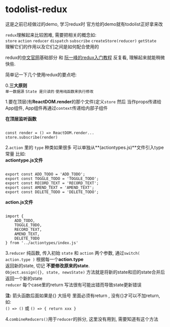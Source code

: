 # todolist-redux
这是之前已经做过的demo, 学习redux时 官方给的demo就有todolist正好拿来改  

`redux`理解起来比较困难, 需要把相关的概念如:  
`store` `action` `reducer` `dispatch` `subscribe` `createStore(reducer)` `getState`  
理解它们的作用以及它们之间是如何配合使用的

redux的<a href="http://cn.redux.js.org/docs/basics/" target="_blank" title="redux中文官网">中文官网</a>基础部分 和 <a href="http://www.ruanyifeng.com/blog/2016/09/redux_tutorial_part_one_basic_usages.html" target="_blank" title="阮一峰的redux入门教程">阮一峰的redux入门教程</a> 反复看, 理解起来就能稍微快些.

简单记一下几个使用redux的要点吧:  

0.**三大原则**  
`单一数据源` `State 是只读的` `使用纯函数来执行修改`

1.要在顶层(有**ReactDOM.render**的那个文件)定义`store` 然后 当作props传递给App组件, App组件再通过`context`传递给内部子组件  

**在顶层监听函数**  
<pre><code>
const render = () => ReactDOM.render...
store.subscribe(render)
</pre></code>


2.`action` 里的 `type` 种类如果很多 可以单独从**(actiontypes.js)**文件引入type常量
比如:  
**actiontype.js文件**
<pre><code>
export const ADD_TODO = 'ADD_TODO';
export const TOGGLE_TODO = 'TOGGLE_TODO';
export const RECORD_TEXT = 'RECORD_TEXT';
export const AMEND_TEXT = 'AMEND_TEXT';
export const DELETE_TODO = 'DELETE_TODO';
</code></pre>

**action.js文件**
<pre><code>
import { 
	ADD_TODO,
	TOGGLE_TODO, 
	RECORD_TEXT,
	AMEND_TEXT,
	DELETE_TODO 
} from '../actiontypes/index.js'
</code></pre>

3.`reducer` 纯函数, 传入初始 `state` 和 `action` 两个参数, 通过`switch( action.type )` 根据每一个**action.type**  
返回新的state, 切记 **不要修改原来的state**.  
``Object.assign({}, state, newsState)`` 方法就是将新的state和旧的state合并后返回一个新的state  
`reducer` 每个case里的return 写法很有可能出错而导致state更新错误  

**注:** 箭头函数后面如果是{} 大括号 里面必须有return , 没有{}才可以不加return, 如:  
`() => ()` 或 `() => { return xxx }`

4.`combineReducers()`用于`reducer`的拆分, 这里没有用到, 需要知道有这个方法
